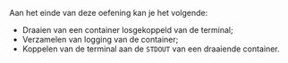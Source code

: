 Aan het einde van deze oefening kan je het volgende:

* Draaien van een container losgekoppeld van de terminal;
* Verzamelen van logging van de container;
* Koppelen van de terminal aan de `STDOUT` van een draaiende container.
